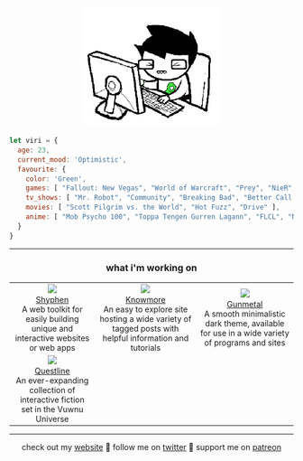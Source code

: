 <p align="center"><img src="https://github.com/v1r1/imgs-with-transparent-backgrounds/blob/master/games/gifs/john_typing.gif?raw=true" height="210"></p>

```javascript
let viri = {
  age: 23,
  current_mood: 'Optimistic',
  favourite: {
    color: 'Green',
    games: [ "Fallout: New Vegas", "World of Warcraft", "Prey", "NieR", "Bloodborne", "Dark Souls 3", "Mass Effect 2" ],
    tv_shows: [ "Mr. Robot", "Community", "Breaking Bad", "Better Call Saul", "Dark" ],
    movies: [ "Scott Pilgrim vs. the World", "Hot Fuzz", "Drive" ],
    anime: [ "Mob Psycho 100", "Toppa Tengen Gurren Lagann", "FLCL", "Nichijou", "Attack on Titan" ]
  }
}
```


<hr>
<h3 align="center">what i'm working on</h3>
<table style="table-layout:fixed;">
  <tr>
    <td align="center"><a href="https://github.com/vuwnu/shyphen"><img width="100px" src="blob:https://imgur.com/441a65e4-79d5-400c-8857-0fe13b47a3e8"><br>Shyphen</a><br>
      A web toolkit for easily building unique and interactive websites or web apps</td>
    <td align="center"><a href="https://github.com/vuwnu/knowmore"><img width="100px" src="https://knowmore.vuw.nu/icon.png"><br>Knowmore</a><br>
      An easy to explore site hosting a wide variety of tagged posts with helpful information and tutorials</td>
    <td align="center"><a href="https://github.com/vuwnu/gunmetal"><img width="100px" src="https://gunmetal.vuw.nu/icon.png"><br>Gunmetal</a><br>
      A smooth minimalistic dark theme, available for use in a wide variety of programs and sites</td>
  </tr>
  <tr>
    <td align="center"><a href="https://github.com/questline"><img width="100px" src="http://vuwnu.cloud/i/questline.png"><br>Questline</a><br>
      An ever-expanding collection of interactive fiction set in the Vuwnu Universe</td>
  </tr>
</table>
  
<hr>

<p align="center">
  check out my <a href="https://viri.space">website</a> 🔷
  follow me on <a href="https://twitter.com/_viri_">twitter</a> 🔷
  support me on <a href="https://patreon.com/vuwnu">patreon</a>
</p>
